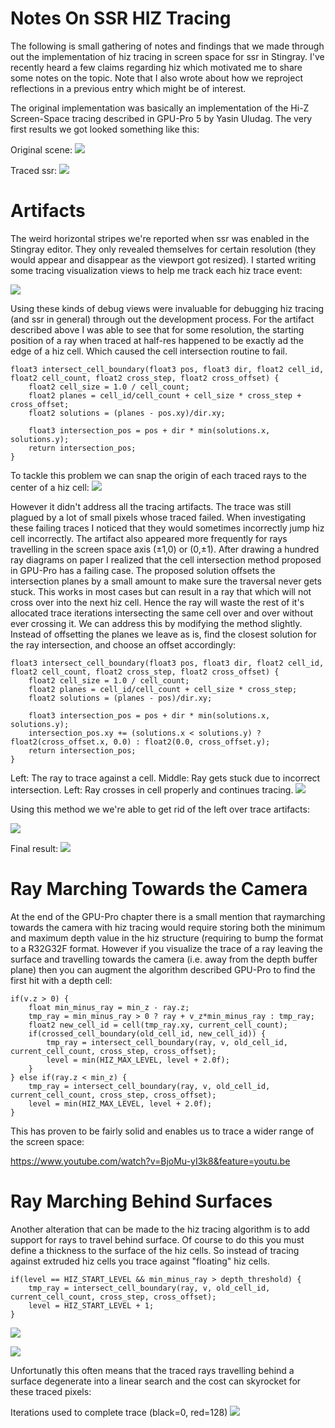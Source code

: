 # Notes On SSR HIZ Tracing

The following is small gathering of notes and findings that we made through out the implementation of hiz tracing in screen space for ssr in Stingray. I've recently heard a few claims regarding hiz which motivated me to share some notes on the topic. Note that I also wrote about how we reproject reflections in a previous entry which might be of interest.

The original implementation was basically an implementation of the Hi-Z Screen-Space tracing described in GPU-Pro 5 by Yasin Uludag. The very first results we got looked something like this:

Original scene:
![](https://github.com/greje656/Questions/blob/master/images/ssr1.jpg)

Traced ssr:
![](https://github.com/greje656/Questions/blob/master/images/ssr2.jpg)

# Artifacts

The weird horizontal stripes we're reported when ssr was enabled in the Stingray editor. They only revealed themselves for certain resolution (they would appear and disappear as the viewport got resized). I started writing some tracing visualization views to help me track each hiz trace event:

![](https://github.com/greje656/Questions/blob/master/images/ssr-gif7.gif)

Using these kinds of debug views were invaluable for debugging hiz tracing (and ssr in general) through out the development process. For the artifact described above I was able to see that for some resolution, the starting position of a ray when traced at half-res happened to be exactly ad the edge of a hiz cell. Which caused the cell intersection routine to fail.

~~~~
float3 intersect_cell_boundary(float3 pos, float3 dir, float2 cell_id, float2 cell_count, float2 cross_step, float2 cross_offset) {
    float2 cell_size = 1.0 / cell_count;
    float2 planes = cell_id/cell_count + cell_size * cross_step + cross_offset;
    float2 solutions = (planes - pos.xy)/dir.xy;

    float3 intersection_pos = pos + dir * min(solutions.x, solutions.y);
    return intersection_pos;
}
~~~~

To tackle this problem we can snap the origin of each traced rays to the center of a hiz cell: 
![](https://github.com/greje656/Questions/blob/master/images/ssr-gif6.gif)

However it didn't address all the tracing artifacts. The trace was still plagued by a lot of small pixels whose traced failed. When investigating these failing traces I noticed that they would sometimes incorrectly jump hiz cell incorrectly. The artifact also appeared more frequently for rays travelling in the screen space axis (±1,0) or (0,±1). After drawing a hundred ray diagrams on paper I realized that the cell intersection method proposed in GPU-Pro has a failing case. The proposed solution offsets the intersection planes by a small amount to make sure the traversal never gets stuck. This works in most cases but can result in a ray that which will not cross over into the next hiz cell. Hence the ray will waste the rest of it's allocated trace iterations intersecting the same cell over and over without ever crossing it. We can address this by modifying the method slightly. Instead of offsetting the planes we leave as is, find the closest solution for the ray intersection, and choose an offset accordingly:

~~~~
float3 intersect_cell_boundary(float3 pos, float3 dir, float2 cell_id, float2 cell_count, float2 cross_step, float2 cross_offset) {
    float2 cell_size = 1.0 / cell_count;
    float2 planes = cell_id/cell_count + cell_size * cross_step;
    float2 solutions = (planes - pos)/dir.xy;

    float3 intersection_pos = pos + dir * min(solutions.x, solutions.y);
    intersection_pos.xy += (solutions.x < solutions.y) ? float2(cross_offset.x, 0.0) : float2(0.0, cross_offset.y);
    return intersection_pos;
}
~~~~

Left: The ray to trace against a cell. Middle: Ray gets stuck due to incorrect intersection. Left: Ray crosses in cell properly and continues tracing. 
![](https://github.com/greje656/Questions/blob/master/images/ssr11.jpg)

Using this method we we're able to get rid of the left over trace artifacts:

![](https://github.com/greje656/Questions/blob/master/images/ssr-gif9.gif)

Final result:
![](https://github.com/greje656/Questions/blob/master/images/ssr6.jpg)

# Ray Marching Towards the Camera

At the end of the GPU-Pro chapter there is a small mention that raymarching towards the camera with hiz tracing would require storing both the minimum and maximum depth value in the hiz structure (requiring to bump the format to a R32G32F format. However if you visualize the trace of a ray leaving the surface and travelling towards the camera (i.e. away from the depth buffer plane) then you can augment the algorithm described GPU-Pro to find the first hit with a depth cell:

~~~
if(v.z > 0) {
	float min_minus_ray = min_z - ray.z;
	tmp_ray = min_minus_ray > 0 ? ray + v_z*min_minus_ray : tmp_ray;
	float2 new_cell_id = cell(tmp_ray.xy, current_cell_count);
	if(crossed_cell_boundary(old_cell_id, new_cell_id)) {
		tmp_ray = intersect_cell_boundary(ray, v, old_cell_id, current_cell_count, cross_step, cross_offset);
		level = min(HIZ_MAX_LEVEL, level + 2.0f);
	}
} else if(ray.z < min_z) {
	tmp_ray = intersect_cell_boundary(ray, v, old_cell_id, current_cell_count, cross_step, cross_offset);
	level = min(HIZ_MAX_LEVEL, level + 2.0f);
}
~~~

This has proven to be fairly solid and enables us to trace a wider range of the screen space:

https://www.youtube.com/watch?v=BjoMu-yI3k8&feature=youtu.be

# Ray Marching Behind Surfaces

Another alteration that can be made to the hiz tracing algorithm is to add support for rays to travel behind surface. Of course to do this you must define a thickness to the surface of the hiz cells. So instead of tracing against extruded hiz cells you trace against "floating" hiz cells.

~~~
if(level == HIZ_START_LEVEL && min_minus_ray > depth_threshold) {
	tmp_ray = intersect_cell_boundary(ray, v, old_cell_id, current_cell_count, cross_step, cross_offset);
	level = HIZ_START_LEVEL + 1;
}
~~~

![](https://github.com/greje656/Questions/blob/master/images/ssr5.jpg)

![](https://github.com/greje656/Questions/blob/master/images/ssr6.jpg)

Unfortunatly this often means that the traced rays travelling behind a surface degenerate into a linear search and the cost can skyrocket for these traced pixels: 

Iterations used to complete trace (black=0, red=128)
![](https://github.com/greje656/Questions/blob/master/images/ssr-gif11.gif)

  